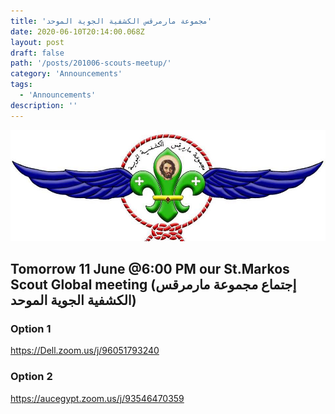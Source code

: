 ```yaml
---
title: 'مجموعة مارمرقس الكشفية الجوية الموحد'
date: 2020-06-10T20:14:00.068Z
layout: post
draft: false
path: '/posts/201006-scouts-meetup/'
category: 'Announcements'
tags:
  - 'Announcements'
description: ''
---
```



![](p1.jpeg)

## Tomorrow 11 June @6:00 PM our St.Markos Scout Global meeting (إجتماع مجموعة مارمرقس الكشفية الجوية الموحد) 

### Option 1 

https://Dell.zoom.us/j/96051793240

### Option 2

https://aucegypt.zoom.us/j/93546470359
